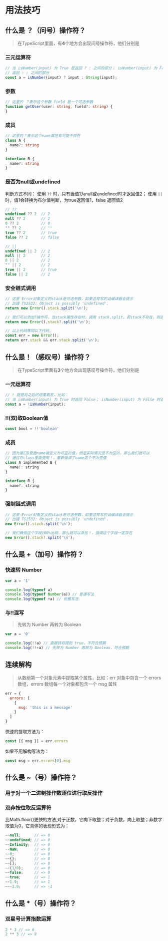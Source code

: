 # 用法技巧


## 什么是 ？（问号）操作符？

>在TypeScript里面，有**4**个地方会出现问号操作符，他们分别是

### 三元运算符
```js
// 当 isNumber(input) 为 True 是返回 ? : 之间的部分； isNumber(input) 为 False 时
// 返回 : ; 之间的部分
const a = isNumber(input) ? input : String(input);
```
### 参数
```ts
// 这里的 ？表示这个参数 field 是一个可选参数
function getUser(user: string, field?: string) {
}
```
### 成员
```ts
// 这里的？表示这个name属性有可能不存在
class A {
  name?: string
}

interface B {
  name?: string
}
```

### 是否为null或undefined
判断方式不同：
使用 `??` 时，只有当值1为null或undefined时才返回值2；
使用 `||` 时，值1会转换为布尔值判断，为true返回值1，false 返回值2
```js
// ??
undefined ?? 2	// 2
null ?? 2		// 2
0 ?? 2			// 0
"" ?? 2			// ""
true ?? 2		// true
false ?? 2		// false

// ||
undefined || 2	// 2
null || 2		// 2
0 || 2			// 2
"" || 2			// 2
true || 2		// true
false || 2		// 2
```

### 安全链式调用
```js
// 这里 Error对象定义的stack是可选参数，如果这样写的话编译器会提示
// 出错 TS2532: Object is possibly 'undefined'.
return new Error().stack.split('\n');

// 我们可以添加?操作符，当stack属性存在时，调用 stack.split。若stack不存在，则返回空
return new Error().stack?.split('\n');

// 以上代码等同以下代码,
const err = new Error();
return err.stack && err.stack.split('\n');
```

## 什么是！（感叹号）操作符？
>在TypeScript里面有**3**个地方会出现感叹号操作符，他们分别是
### 一元运算符
```js
// ! 就是将之后的结果取反，比如：
// 当 isNumber(input) 为 True 时返回 False； isNumber(input) 为 False 时返回True
const a = !isNumber(input);
```

### !!(双)取Boolean值
```js
const bool = !!'boolean'
```

### 成员
```js
// 因为接口B里面name被定义为可空的值，但是实际情况是不为空的，那么我们就可以
// 通过在class里面使用！，重新强调了name这个不为空值
class A implemented B {
  name!: string
}

interface B {
  name?: string
}
```

### 强制链式调用
```js
// 这里 Error对象定义的stack是可选参数，如果这样写的话编译器会提示
// 出错 TS2532: Object is possibly 'undefined'.
new Error().stack.split('\n');

// 我们确信这个字段100%出现，那么就可以添加！，强调这个字段一定存在
new Error().stack!.split('\n');
```

## 什么是 +（加号）操作符？
 
### 快速转 Number
```js
var a = '1'

console.log(typeof a)
console.log(typeof Number(a)) // 普通写法
console.log(typeof +a) // 优雅写法
```

### 与!!混写
>先转为 Number 再转为 Boolean
```js
var a = '0'

console.log(!!a) // 直接转将得到 true，不符合预期
console.log(!!+a) // 先转为 Number 再转为 Boolean，符合预期
```


## 连续解构
>从数组第一个对象元素中提取某个属性，比如：err 对象中包含一个 errors 数组，errors 数组每一个对象都包含一个 msg 属性
```js
err = {
  errors: [
    {
      msg: 'this is a message'
    }
  ]
}
```
快速的提取方法为：
```js
const [{ msg }] = err.errors
```
如果不用解构写法为：
```js
const msg = err.errors[0].msg
```


## 什么是 ~（号）操作符？

### 用于对一个二进制操作数逐位进行取反操作
### 双非按位取反运算符
比Math.floor()更快的方法,对于正数，它向下取整；对于负数，向上取整；非数字取值为0，它具体的表现形式为：
```js
~~null;      // => 0
~~undefined; // => 0
~~Infinity;  // => 0
--NaN;       // => 0
~~0;         // => 0
~~{};        // => 0
~~[];        // => 0
~~(1/0);     // => 0
~~false;     // => 0
~~true;      // => 1
~~1.9;       // => 1
~~-1.9;      // => -1
```

## 什么是 *（号）操作符？

### 双星号计算指数运算
```js
2 * 3 // => 6
2 ** 3 // => 8
```